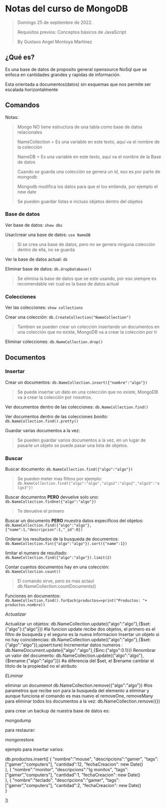 # Notas del curso de MongoDB

> Domingo 25 de septiembre de 2022.
>
> Requisitos previos: Conceptos básicos de JavaScript
>
> By Gustavo Angel Montoya Martínez



## ¿Qué es?

Es una base de datos de proposito general opensource NoSql que se enfoca en cantidades grandes y rapidas de información.

Esta orientada a documentos(datos) sin esquemas que nos permite ser escalada horizontalmente


## Comandos

Notas:

> Mongo NO tiene estructura de una tabla como base de datos relacionales
>
> NameCollection = Es una variable en este texto, aquí va el nombre de la colección
>
> NameDB = Es una variable en este texto, aquí va el nombre de la Base de datos
>
> Cuando se guarda una colección se genera un id, eso es por parte de mongodb
>
> Mongodb modifica los datos para que el los entienda, por ejemplo el new date
>
> Se pueden guardar listas e incluso objetos dentro del objetos

### Base de datos

Ver base de datos: `show dbs`

Usar/crear una base de datos: `use NameDB`

> Sí se crea una base de datos, pero no se genera ninguna colección dentro de ella, no se guarda

Ver la base de datos actual: `db`

Eliminar base de datos: `db.dropDatabase()`

> Se elimina la base de datos que se este usando, por eso siempre es recomendable ver cual es la base de datos actual


### Colecciones

Ver las colecciones: `show collections`

Crear una colección: `db.CreateCollection("NameCollection")`

> Tambien se pueden crear un colección insertando un documentos en una colección que no existe, MongoDB va a crear la colección por ti

Eliminar colecciones: `db.NameCollection.drop()`

## Documentos


### Insertar

Crear un documentos: `db.NameCollection.insert({"nombre":"algo"})`

> Se puede insertar un dato en una colección que no existe, MongoDB va a crear la colección por nosotros.

Ver documentos dentro de las colecciones: `db.NameCollection.find()`

Ver documentos dentro de las colecciones $bonito$: `db.NameCollection.find().pretty()`

Guardar varias documentos a la vez:

> Se pueden guardar varios documentos a la vez, en un lugar de pasarle un objeto se puede pasar una lista de objetos.


### Buscar

Buscar documento: `db.NameCollection.find({"algo":"algo"})`

> Se pueden meter mas filtros por ejemplo: `db.NameCollection.find({"algo":"algo","algo2":"algo2","algo3":"algo3"})`

Buscar documentos **PERO** devuelve solo uno: `db.NameCollection.finOne({"algo":"algo"})`
> Te devuelve el primero 

Buscar un documento **PERO** muestra datos especificos del objetos: `db.NameCollection.find({"algo":"algo"},{"name":1,"descripcion":1,"_id":0})`

Ordenar los resultados de la busqueda de documentos: `db.NameCollection.fin({"algo":"algo"}).sort({"name":1})`

limitar el numero de resultado: `db.NameCollection.find({"algo":"algo"}).limit(2)`

Contar cuantos documentos hay en una colección: `db.NameCollection.count()`

> El comando sirve, pero es mas actaul db.NameCollection.countDocuments()

Funciones en documentos: `db.NameCollection.find().forEach(productos=>print("Productos: "+ productos.nombre))`

$Actualizar$

Actualizar un objetos: db.NameCollection.update({"algo":"algo"},{$set:{"algo"}:{"algo"}})
#la funcion update recibe dos objetos, el primero es el filtro de busqueda y el seguno es la nueva informacion
Insertar un objeto si no hay coincidencias: db.NameCollection.update({"algo":"algo"},{$set:{"algo":"algo"}},upsert:ture)
Incrementar datos numeros : db.NameDocument.update({"algo":"algo"},{$inc:{"algo":0.1}})
Renombrar un valor del documento: db.NameCollection.update({"algo":"algo"},{$rename:{"algo":"algo"}}) 
#a diferencia del $set, el $rename cambiar el titolo de la propiedad no el atributo

$ELiminar$

eliminar un documenot db.NameCollection.remove({"algo":"algo"})
#los parametros que recibe son para la busqueda del elemento a eliminar y aunque funciona el comando es mas nuevo el removeOne, removeMany
para eliminar todos los documentos a la vez: db.NameCollection.remove({})

para crear un backup de nuestra base de datos es:

mongodump

para restaurar: 

mongorestore




ejemplo para insertar varios:

db.productos.insert([
    {
        "nombre":"mouse",
        "descripcions":"gamer",
        "tags":["gamer","computers"],
        "cantidad":12,
        "fechaCreacion": new Date()        
    },
    {
        "nombre":"monitor",
        "descripcions":"lg monitos",
        "tags":["gamer","computers"],
        "cantidad":1,
        "fechaCreacion": new Date()        
    },
    {
        "nombre":"teclado",
        "descripcions":"gamer",
        "tags":["gamer","computers"],
        "cantidad":2,
        "fechaCreacion": new Date()        
    }
    
])
